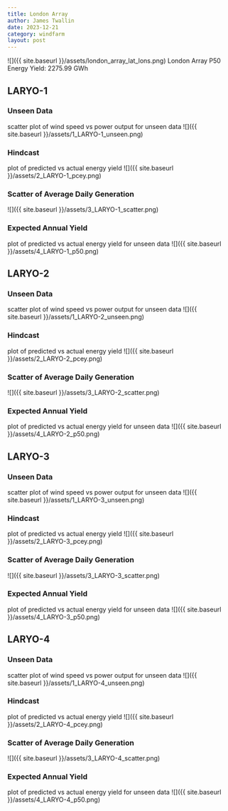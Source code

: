 ```yaml
---
title: London Array
author: James Twallin
date: 2023-12-21
category: windfarm
layout: post
---
```

![]({{ site.baseurl }}/assets/london_array_lat_lons.png)
London Array P50 Energy Yield: 2275.99 GWh

LARYO-1
-------------
### Unseen Data 
scatter plot of wind speed vs power output for unseen data
![]({{ site.baseurl }}/assets/1_LARYO-1_unseen.png)
### Hindcast 
plot of predicted vs actual energy yield
![]({{ site.baseurl }}/assets/2_LARYO-1_pcey.png)
### Scatter of Average Daily Generation 

![]({{ site.baseurl }}/assets/3_LARYO-1_scatter.png)
### Expected Annual Yield 
plot of predicted vs actual energy yield for unseen data
![]({{ site.baseurl }}/assets/4_LARYO-1_p50.png)

LARYO-2
-------------
### Unseen Data 
scatter plot of wind speed vs power output for unseen data
![]({{ site.baseurl }}/assets/1_LARYO-2_unseen.png)
### Hindcast 
plot of predicted vs actual energy yield
![]({{ site.baseurl }}/assets/2_LARYO-2_pcey.png)
### Scatter of Average Daily Generation 

![]({{ site.baseurl }}/assets/3_LARYO-2_scatter.png)
### Expected Annual Yield 
plot of predicted vs actual energy yield for unseen data
![]({{ site.baseurl }}/assets/4_LARYO-2_p50.png)

LARYO-3
-------------
### Unseen Data 
scatter plot of wind speed vs power output for unseen data
![]({{ site.baseurl }}/assets/1_LARYO-3_unseen.png)
### Hindcast 
plot of predicted vs actual energy yield
![]({{ site.baseurl }}/assets/2_LARYO-3_pcey.png)
### Scatter of Average Daily Generation 

![]({{ site.baseurl }}/assets/3_LARYO-3_scatter.png)
### Expected Annual Yield 
plot of predicted vs actual energy yield for unseen data
![]({{ site.baseurl }}/assets/4_LARYO-3_p50.png)

LARYO-4
-------------
### Unseen Data 
scatter plot of wind speed vs power output for unseen data
![]({{ site.baseurl }}/assets/1_LARYO-4_unseen.png)
### Hindcast 
plot of predicted vs actual energy yield
![]({{ site.baseurl }}/assets/2_LARYO-4_pcey.png)
### Scatter of Average Daily Generation 

![]({{ site.baseurl }}/assets/3_LARYO-4_scatter.png)
### Expected Annual Yield 
plot of predicted vs actual energy yield for unseen data
![]({{ site.baseurl }}/assets/4_LARYO-4_p50.png)

